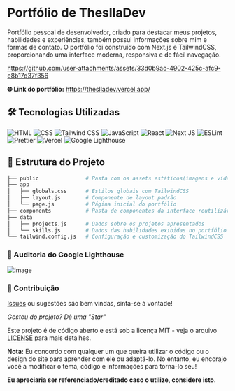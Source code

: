 # Portfólio de ThesllaDev

Portfólio pessoal de desenvolvedor, criado para destacar meus projetos, habilidades e experiências, também possui informações sobre mim e formas de contato. O portfólio foi construído com Next.js e TailwindCSS, proporcionando uma interface moderna, responsiva e de fácil navegação.

https://github.com/user-attachments/assets/33d0b9ac-4902-425c-afc9-e8b17d37f356

**🌐 Link do portfólio:** https://theslladev.vercel.app/

## 🛠️ Tecnologias Utilizadas

![HTML](https://img.shields.io/badge/HTML5-E34F26?style=for-the-badge&logo=html5&logoColor=white) ![CSS](https://img.shields.io/badge/CSS3-1572B6?style=for-the-badge&logo=css3&logoColor=white) ![Tailwind CSS](https://img.shields.io/badge/Tailwind_CSS-38B2AC?style=for-the-badge&logo=tailwind-css&logoColor=white) ![JavaScript](https://img.shields.io/badge/JavaScript-323330?style=for-the-badge&logo=javascript&logoColor=F7DF1E) ![React](https://img.shields.io/badge/React-20232A?style=for-the-badge&logo=react&logoColor=61DAFB) ![Next JS](https://img.shields.io/badge/next.js-000000?style=for-the-badge&logo=nextdotjs&logoColor=white) ![ESLint](https://img.shields.io/badge/eslint-3A33D1?style=for-the-badge&logo=eslint&logoColor=white) ![Prettier](https://img.shields.io/badge/prettier-1A2C34?style=for-the-badge&logo=prettier&logoColor=F7BA3E) ![Vercel](https://img.shields.io/badge/Vercel-000000?style=for-the-badge&logo=vercel&logoColor=white) ![Google Lighthouse](https://img.shields.io/badge/Lighthouse-F44B21?style=for-the-badge&logo=Lighthouse&logoColor=white)

## 📂 Estrutura do Projeto

``` bash
├── public               # Pasta com os assets estáticos(imagens e vídeos)
├── app
│   ├── globals.css      # Estilos globais com TailwindCSS
│   ├── layout.js        # Componente de layout padrão
│   └── page.js          # Página inicial do portfólio
├── components           # Pasta de componentes da interface reutilizáveis
├── data
│   ├── projects.js      # Dados sobre os projetos apresentados
│   └── skills.js        # Dados das habilidades exibidas no portfólio
└── tailwind.config.js   # Configuração e customização do TailwindCSS
```

### 🌟 Auditoria do Google Lighthouse

![image](https://github.com/user-attachments/assets/b2aa5c2b-40d6-45fb-9652-ca2e2c481e22)

### 🤝 Contribuição

[Issues](https://github.com/ThesllaDev/portfolio/issues) ou sugestões são bem vindas, sinta-se à vontade!

*Gostou do projeto? Dê uma "Star"*

Este projeto é de código aberto e está sob a licença MIT - veja o arquivo [LICENSE](https://github.com/ThesllaDev/portfolio/blob/main/LICENSE) para mais detalhes.

**Nota:**
Eu concordo com qualquer um que queira utilizar o código ou o design do site para aprender com ele ou adaptá-lo. No entanto, eu encorajo você a modificar o tema, código e informações para torná-lo seu!

**Eu apreciaria ser referenciado/creditado caso o utilize, considere isto.**
